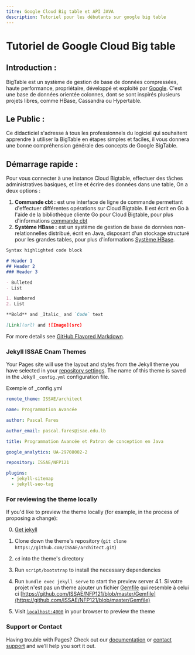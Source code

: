 ```yaml
---
titre: Google Cloud Big table et API JAVA 
description: Tutoriel pour les débutants sur google big table
---
```

# Tutoriel de Google Cloud Big table

## Introduction :
BigTable est un système de gestion de base de données compressées, haute performance, propriétaire, développé et exploité par [Google](https://www.google.com). C'est une base de données orientée colonnes, dont se sont inspirés plusieurs projets libres, comme HBase, Cassandra ou Hypertable.

## Le Public :

Ce didacticiel s'adresse à tous les professionnels du logiciel qui souhaitent apprendre à utiliser la BigTable en étapes simples et faciles, il vous donnera une bonne compréhension générale des concepts de Google BigTable.

## Démarrage rapide :

Pour vous connecter à une instance Cloud Bigtable, effectuer des tâches administratives basiques, et lire et écrire des données dans une table, On a deux options :
1. **Commande cbt :** est une interface de ligne de commande permettant d'effectuer différentes opérations sur Cloud Bigtable. Il est écrit en Go à l'aide de la bibliothèque cliente Go pour Cloud Bigtable, pour plus d'informations [commande cbt](https://cloud.google.com/bigtable/docs/cbt-overview?hl=fr)
2. **Système HBase :** est un système de gestion de base de données non-relationnelles distribué, écrit en Java, disposant d'un stockage structuré pour les grandes tables, pour plus d'informations [Système HBase](https://hbase.apache.org/).


```markdown
Syntax highlighted code block

# Header 1
## Header 2
### Header 3

- Bulleted
- List

1. Numbered
2. List

**Bold** and _Italic_ and `Code` text

[Link](url) and ![Image](src)
```

For more details see [GitHub Flavored Markdown](https://guides.github.com/features/mastering-markdown/).

### Jekyll ISSAE Cnam Themes

Your Pages site will use the layout and styles from the Jekyll theme you have selected in your [repository settings](https://github.com/ISSAE/ISSAE.github.io/settings). The name of this theme is saved in the Jekyll `_config.yml` configuration file.

Exemple of _config.yml

```yml
remote_theme: ISSAE/architect

name: Programmation Avancée 

author: Pascal Fares

author_email: pascal.fares@isae.edu.lb

title: Programmation Avancée et Patron de conception en Java

google_analytics: UA-29708002-2

repository: ISSAE/NFP121

plugins:
  - jekyll-sitemap
  - jekyll-seo-tag
```


### For reviewing the theme locally

If you'd like to preview the theme locally (for example, in the process of proposing a change):

0. [Get jekyll](https://jekyllrb.com/docs/installation/windows/)

1. Clone down the theme's repository (`git clone https://github.com/ISSAE/architect.git`)
2. `cd` into the theme's directory
3. Run `script/bootstrap` to install the necessary dependencies
4. Run `bundle exec jekyll serve` to start the preview server
   4.1. Si votre projet n'est pas un theme ajouter un fichier [Gemfile](https://github.com/ISSAE/NFP121/blob/master/Gemfile) qui resemble à celui ci [https://github.com/ISSAE/NFP121/blob/master/Gemfile](https://github.com/ISSAE/NFP121/blob/master/Gemfile)
5. Visit [`localhost:4000`](http://localhost:4000) in your browser to preview the theme

### Support or Contact

Having trouble with Pages? Check out our [documentation](https://help.github.com/categories/github-pages-basics/) or [contact support](https://github.com/contact) and we’ll help you sort it out.
